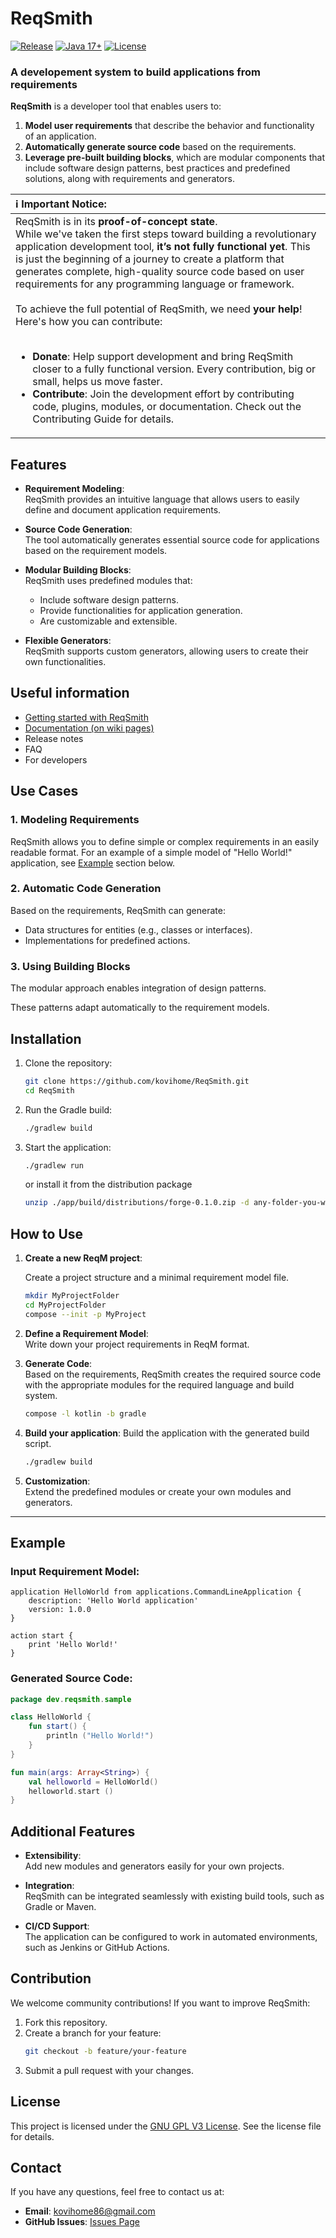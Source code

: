 # **ReqSmith**
[![Release](https://img.shields.io/github/v/release/kovihome/ReqSmith)](https://github.com/kovihome/ReqSmith/releases/tag/0.1.0-2)
[![Java 17+](https://img.shields.io/badge/java-17+-4c7e9f.svg)](http://java.oracle.com)
[![License](https://img.shields.io/github/license/kovihome/ReqSmith)](https://github.com/kovihome/ReqSmith/blob/main/LICENSE)

### **A developement system to build applications from requirements**

**ReqSmith** is a developer tool that enables users to:
1. **Model user requirements** that describe the behavior and functionality of an application.
2. **Automatically generate source code** based on the requirements.
3. **Leverage pre-built building blocks**, which are modular components that include software design patterns, best practices and predefined solutions, along with requirements and generators.

| **ℹ️ Important Notice:** |
| :----------------- |
| ReqSmith is in its **proof-of-concept state**.<br>While we've taken the first steps toward building a revolutionary application development tool, **it’s not fully functional yet**. This is just the beginning of a journey to create a platform that generates complete, high-quality source code based on user requirements for any programming language or framework.<br><br>To achieve the full potential of ReqSmith, we need **your help**! Here's how you can contribute:<br><br><ul><li>**Donate**: Help support development and bring ReqSmith closer to a fully functional version. Every contribution, big or small, helps us move faster.</li><li>**Contribute**: Join the development effort by contributing code, plugins, modules, or documentation. Check out the Contributing Guide for details.</li></ul> |
  
## **Features**

- **Requirement Modeling**:  
  ReqSmith provides an intuitive language that allows users to easily define and document application requirements.

- **Source Code Generation**:  
  The tool automatically generates essential source code for applications based on the requirement models.

- **Modular Building Blocks**:  
  ReqSmith uses predefined modules that:
    - Include software design patterns.
    - Provide functionalities for application generation.
    - Are customizable and extensible.

- **Flexible Generators**:  
  ReqSmith supports custom generators, allowing users to create their own functionalities.

## Useful information

- [Getting started with ReqSmith](https://github.com/kovihome/ReqSmith/wiki/Getting-Started)
- [Documentation (on wiki pages)](https://github.com/kovihome/ReqSmith/wiki)
- Release notes
- FAQ
- For developers

## **Use Cases**

### 1. **Modeling Requirements**
ReqSmith allows you to define simple or complex requirements in an easily readable format. For an example of a simple model of "Hello World!" application, see [Example](#example) section below.

### 2. **Automatic Code Generation**
Based on the requirements, ReqSmith can generate:
- Data structures for entities (e.g., classes or interfaces).
- Implementations for predefined actions.

### 3. **Using Building Blocks**
The modular approach enables integration of design patterns.

These patterns adapt automatically to the requirement models.

## **Installation**

1. Clone the repository:
   ```bash
   git clone https://github.com/kovihome/ReqSmith.git
   cd ReqSmith
   ```

2. Run the Gradle build:
   ```bash
   ./gradlew build
   ```

3. Start the application:
   ```bash
   ./gradlew run
   ```
   or install it from the distribution package

   ```bash
   unzip ./app/build/distributions/forge-0.1.0.zip -d any-folder-you-want
   ```

## **How to Use**

1. **Create a new ReqM project**:

   Create a project structure and a minimal requirement model file.

    ```bash
    mkdir MyProjectFolder
    cd MyProjectFolder
    compose --init -p MyProject
    ```

2. **Define a Requirement Model**:  
   Write down your project requirements in ReqM format.


3. **Generate Code**:  
   Based on the requirements, ReqSmith creates the required source code with the appropriate modules for the required language and build system.

    ```bash
   compose -l kotlin -b gradle
    ```

4. **Build your application**:
   Build the application with the generated build script.

    ```bash
   ./gradlew build
    ```

5. **Customization**:  
   Extend the predefined modules or create your own modules and generators.

---

## **Example**

### Input Requirement Model:
```plaintext
application HelloWorld from applications.CommandLineApplication {
    description: 'Hello World application'
    version: 1.0.0
}

action start {
    print 'Hello World!'
}
```

### Generated Source Code:
```kotlin
package dev.reqsmith.sample

class HelloWorld {
    fun start() {
        println ("Hello World!")
    }
}

fun main(args: Array<String>) {
    val helloworld = HelloWorld()
    helloworld.start ()
}
```

## **Additional Features**

- **Extensibility**:  
  Add new modules and generators easily for your own projects.

- **Integration**:  
  ReqSmith can be integrated seamlessly with existing build tools, such as Gradle or Maven.

- **CI/CD Support**:  
  The application can be configured to work in automated environments, such as Jenkins or GitHub Actions.

## **Contribution**

We welcome community contributions! If you want to improve ReqSmith:
1. Fork this repository.
2. Create a branch for your feature:
   ```bash
   git checkout -b feature/your-feature
   ```
3. Submit a pull request with your changes.

## **License**

This project is licensed under the [GNU GPL V3 License](./LICENSE). See the license file for details.

## **Contact**

If you have any questions, feel free to contact us at:
- **Email**: [kovihome86@gmail.com](mailto:kovihome86@gmail.com)
- **GitHub Issues**: [Issues Page](https://github.com/kovihome/ReqSmith/issues)
